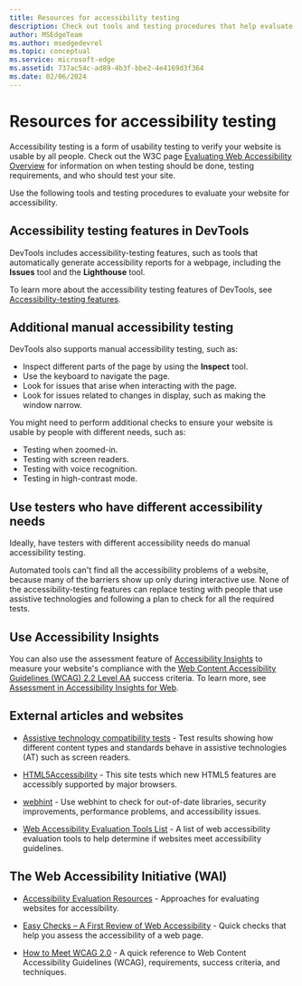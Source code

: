 ```yaml
---
title: Resources for accessibility testing
description: Check out tools and testing procedures that help evaluate a website's accessibility.
author: MSEdgeTeam
ms.author: msedgedevrel
ms.topic: conceptual
ms.service: microsoft-edge
ms.assetid: 737ac54c-ad89-4b3f-bbe2-4e4169d3f364
ms.date: 02/06/2024
---
```

# Resources for accessibility testing

Accessibility testing is a form of usability testing to verify your website is usable by all people. Check out the W3C page [Evaluating Web Accessibility Overview](https://www.w3.org/WAI/test-evaluate) for information on when testing should be done, testing requirements, and who should test your site.

Use the following tools and testing procedures to evaluate your website for accessibility.


<!-- ====================================================================== -->
## Accessibility testing features in DevTools

DevTools includes accessibility-testing features, such as tools that automatically generate accessibility reports for a webpage, including the **Issues** tool and the **Lighthouse** tool.

To learn more about the accessibility testing features of DevTools, see [Accessibility-testing features](../devtools/accessibility/reference.md).


<!-- ====================================================================== -->
## Additional manual accessibility testing

DevTools also supports manual accessibility testing, such as:

* Inspect different parts of the page by using the **Inspect** tool.
* Use the keyboard to navigate the page.
* Look for issues that arise when interacting with the page.
* Look for issues related to changes in display, such as making the window narrow.

You might need to perform additional checks to ensure your website is usable by people with different needs, such as:

* Testing when zoomed-in.
* Testing with screen readers.
* Testing with voice recognition.
* Testing in high-contrast mode.


<!-- ====================================================================== -->
## Use testers who have different accessibility needs

Ideally, have testers with different accessibility needs do manual accessibility testing.

Automated tools can't find all the accessibility problems of a website, because many of the barriers show up only during interactive use.  None of the accessibility-testing features can replace testing with people that use assistive technologies and following a plan to check for all the required tests.


<!-- ====================================================================== -->
## Use Accessibility Insights

You can also use the assessment feature of [Accessibility Insights](https://accessibilityinsights.io) to measure your website's compliance with the [Web Content Accessibility Guidelines (WCAG) 2.2 Level AA](https://www.w3.org/WAI/WCAG22/quickref/?versions=2.2&levels=aaa) success criteria. To learn more, see [Assessment in Accessibility Insights for Web](https://accessibilityinsights.io/docs/en/web/getstarted/assessment/).


<!-- ====================================================================== -->
## External articles and websites

*  [Assistive technology compatibility tests](http://www.powermapper.com/tests) - Test results showing how different content types and standards behave in assistive technologies (AT) such as screen readers.

*  [HTML5Accessibility](https://html5accessibility.com) - This site tests which new HTML5 features are accessibly supported by major browsers.

*  [webhint](https://webhint.io) - Use webhint to check for out-of-date libraries, security improvements, performance problems, and accessibility issues.

*  [Web Accessibility Evaluation Tools List](https://www.w3.org/WAI/ER/tools/index.html) - A list of web accessibility evaluation tools to help determine if websites meet accessibility guidelines.


<!-- ====================================================================== -->
## The Web Accessibility Initiative (WAI)

*  [Accessibility Evaluation Resources](https://www.w3.org/WAI/eval/Overview.html) - Approaches for evaluating websites for accessibility.

*  [Easy Checks – A First Review of Web Accessibility](https://www.w3.org/WAI/eval/preliminary.html) - Quick checks that help you assess the accessibility of a web page.

*  [How to Meet WCAG 2.0](https://www.w3.org/WAI/WCAG20/quickref) - A quick reference to Web Content Accessibility Guidelines (WCAG), requirements, success criteria, and techniques.
